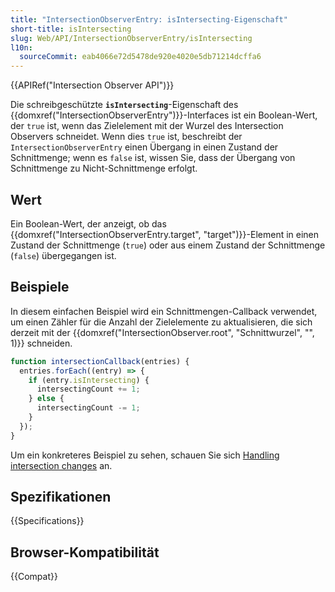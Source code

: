 ```yaml
---
title: "IntersectionObserverEntry: isIntersecting-Eigenschaft"
short-title: isIntersecting
slug: Web/API/IntersectionObserverEntry/isIntersecting
l10n:
  sourceCommit: eab4066e72d5478de920e4020e5db71214dcffa6
---
```


{{APIRef("Intersection Observer API")}}

Die schreibgeschützte **`isIntersecting`**-Eigenschaft des {{domxref("IntersectionObserverEntry")}}-Interfaces ist ein Boolean-Wert, der `true` ist, wenn das Zielelement mit der Wurzel des Intersection Observers schneidet. Wenn dies `true` ist, beschreibt der `IntersectionObserverEntry` einen Übergang in einen Zustand der Schnittmenge; wenn es `false` ist, wissen Sie, dass der Übergang von Schnittmenge zu Nicht-Schnittmenge erfolgt.

## Wert

Ein Boolean-Wert, der anzeigt, ob das {{domxref("IntersectionObserverEntry.target", "target")}}-Element in einen Zustand der Schnittmenge (`true`) oder aus einem Zustand der Schnittmenge (`false`) übergegangen ist.

## Beispiele

In diesem einfachen Beispiel wird ein Schnittmengen-Callback verwendet, um einen Zähler für die Anzahl der Zielelemente zu aktualisieren, die sich derzeit mit der {{domxref("IntersectionObserver.root", "Schnittwurzel", "", 1)}} schneiden.

```js
function intersectionCallback(entries) {
  entries.forEach((entry) => {
    if (entry.isIntersecting) {
      intersectingCount += 1;
    } else {
      intersectingCount -= 1;
    }
  });
}
```

Um ein konkreteres Beispiel zu sehen, schauen Sie sich [Handling intersection changes](/de/docs/Web/API/Intersection_Observer_API/Timing_element_visibility#handling_intersection_changes) an.

## Spezifikationen

{{Specifications}}

## Browser-Kompatibilität

{{Compat}}
